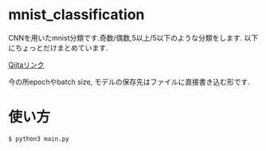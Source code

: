# mnist_classification
CNNを用いたmnist分類です.奇数/偶数,5以上/5以下のような分類をします.
以下にちょっとだけまとめています.

[Qiitaリンク](https://qiita.com/21_kar1n/items/512155e60e06a0e959c2)

今の所epochやbatch size, モデルの保存先はファイルに直接書き込む形です.

# 使い方

```python
$ python3 main.py
```
